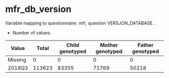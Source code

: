 # mfr_db_version
Variable mapping to questionnaire: mfr, question VERSJON_DATABASE.
.
- Number of values:

| Value | Total | Child genotyped | Mother genotyped | Father genotyped |
| ----- | ----- | --------------- | ---------------- | ---------------- |
| Missing | 0 | 0 | 0 | 0 |
| 2018Q3 | 113623 | 83355 | 71769 |50218 |



